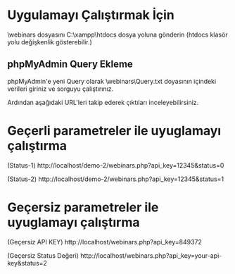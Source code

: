 # Uygulamayı Çalıştırmak İçin
\webinars dosyasını C:\xampp\htdocs dosya yoluna gönderin (htdocs klasör yolu değişkenlik gösterebilir.)

## phpMyAdmin Query Ekleme
phpMyAdmin'e yeni Query olarak \webinars\Query.txt doyasının içindeki verileri giriniz ve sorguyu çalıştırınız. 

Ardından aşağıdaki URL'leri takip ederek çıktıları inceleyebilirsiniz.

# Geçerli parametreler ile uyuglamayı çalıştırma
(Status-1)
http://localhost/demo-2/webinars.php?api_key=12345&status=0

(Status-2)
http://localhost/demo-2/webinars.php?api_key=12345&status=1

# Geçersiz parametreler ile uyuglamayı çalıştırma
(Geçersiz API KEY)
http://localhost/webinars.php?api_key=849372

(Geçersiz Status Değeri)
http://localhost/webinars.php?api_key=your-api-key&status=2 
